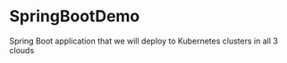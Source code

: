 # SpringBootDemo
Spring Boot application that we will deploy to Kubernetes clusters in all 3 clouds
